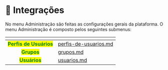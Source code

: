 # 🧩 Integrações

No menu Administração são feitas as configurações gerais da plataforma. O menu Administração é composto pelos seguintes submenus:

<table data-view="cards"><thead><tr><th align="center"></th><th data-hidden data-card-target data-type="content-ref"></th></tr></thead><tbody><tr><td align="center"><mark style="color:green;"><strong>Perfis de Usuários</strong></mark></td><td><a href="../administracao/perfis-de-usuarios.md">perfis-de-usuarios.md</a></td></tr><tr><td align="center"><mark style="color:green;"><strong>Grupos</strong></mark></td><td><a href="../administracao/grupos.md">grupos.md</a></td></tr><tr><td align="center"><mark style="color:green;"><strong>Usuários</strong></mark></td><td><a href="../administracao/usuarios.md">usuarios.md</a></td></tr></tbody></table>
